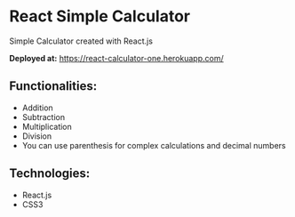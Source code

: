 # React Simple Calculator

Simple Calculator created with React.js

**Deployed at:** https://react-calculator-one.herokuapp.com/

## Functionalities:

- Addition
- Subtraction
- Multiplication
- Division
- You can use parenthesis for complex calculations and decimal numbers

## Technologies:

- React.js
- CSS3
